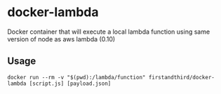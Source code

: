# docker-lambda

Docker container that will execute a local lambda function using same version of node as aws lambda (0.10)

## Usage

```
docker run --rm -v "$(pwd):/lambda/function" firstandthird/docker-lambda [script.js] [payload.json]
```


